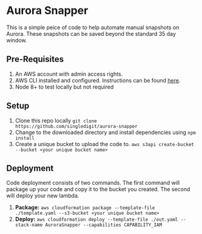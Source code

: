 # Aurora Snapper

This is a simple peice of code to help automate manual snapshots on Aurora. These snapshots can be saved beyond the standard 35 day window.

## Pre-Requisites
1. An AWS account with admin access rights.
2. AWS CLI installed and configured. Instructions can be found [here](https://docs.aws.amazon.com/cli/latest/userguide/installing.html).
3. Node 8+ to test locally but not required

## Setup
1. Clone this repo locally `git clone https://github.com/singledigit/aurora-snapper`
2. Change to the downloaded directory and install dependencies using `npm install`
3. Create a unique bucket to upload the code to. `aws s3api create-bucket --bucket <your unique bucket name>`

## Deployment
Code deployment consists of two commands. The first command will package up your code and copy it to the bucket you created. The second will deploy your new lambda.

1. **Package:** `aws cloudformation package --template-file ./template.yaml --s3-bucket <your unique bucket name>`
2. **Deploy:** `aws cloudformation deploy --template-file ./out.yaml --stack-name AuroraSnapper --capabilities CAPABILITY_IAM`